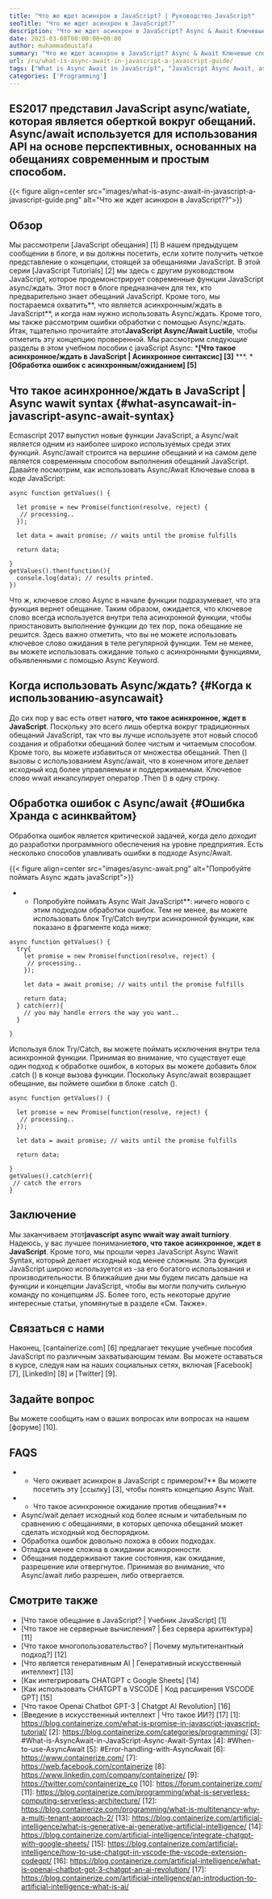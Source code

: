 ```yaml
---
title: "Что же ждет асинхрон в JavaScript? | Руководство JavaScript" 
seoTitle: "Что же ждет асинхрон в JavaScript?" 
description: "Что же ждет асинхрон в JavaScript? Async & Await Ключевые слова используются для управления асинхронными операциями лучше, чем традиционные обещания в JavaScript." 
date: 2023-03-08T00:00:00+00:00
author: muhammadmustafa
summary: "Что же ждет асинхрон в JavaScript? Async & Await Ключевые слова используются для управления асинхронными операциями лучше, чем традиционные обещания в JavaScript." 
url: /ru/what-is-async-await-in-javascript-a-javascript-guide/
tags: ["What is Async Await in JavaScript", "JavaScript Async Await, async await", " javascript async await tutorial", "async await syntax", "try catch async await javascript"]
categories: ['Programming']
---
```


## ES2017 представил JavaScript async/watiate, которая является оберткой вокруг обещаний. Async/await используется для использования API на основе перспективных, основанных на обещаниях современным и простым способом.

{{< figure align=center src="images/what-is-async-await-in-javascript-a-javascript-guide.png" alt="Что же ждет асинхрон в JavaScript??">}}


## Обзор
Мы рассмотрели [JavaScript обещания] [1] В нашем предыдущем сообщении в блоге, и вы должны посетить, если хотите получить четкое представление о концепции, стоящей за обещаниями JavaScript. В этой серии [JavaScript Tutorials] [2] мы здесь с другим руководством JavaScript, которое продемонстрирует современные функции JavaScript async/ждать. Этот пост в блоге предназначен для тех, кто предварительно знает обещаний JavaScript. Кроме того, мы постараемся охватить**, что является асинхронным/ждать в JavaScript**, и когда нам нужно использовать Async/ждать. Кроме того, мы также рассмотрим ошибки обработки с помощью Async/ждать. Итак, тщательно прочитайте этот**JavaScript Async/Await Luctile**, чтобы отметить эту концепцию проверенной.
Мы рассмотрим следующие разделы в этом учебном пособии с javaScript Async:
***[Что такое асинхронное/ждать в JavaScript | Асинхронное синтаксис] [3]**
***.
***[Обработка ошибок с асинхронным/ожиданием] [5]**

## Что такое асинхронное/ждать в JavaScript | Async wawit syntax {#what-asyncawait-in-javascript-async-await-syntax}
Ecmascript 2017 выпустил новые функции JavaScript, а Async/wait является одним из наиболее широко используемых среди этих функций. Async/await строится на вершине обещаний и на самом деле является современным способом выполнения обещаний JavaScript.
Давайте посмотрим, как использовать Async/Await Ключевые слова в коде JavaScript:
```
async function getValues() {

  let promise = new Promise(function(resolve, reject) {
   // processing.. 
  });

  let data = await promise; // waits until the promise fulfills
   
  return data;
 
}
getValues().then(function(){
  console.log(data); // results printed.
})
```
Что ж, ключевое слово Async в начале функции подразумевает, что эта функция вернет обещание. Таким образом, ожидается, что ключевое слово всегда используется внутри тела асинхронной функции, чтобы приостановить выполнение функции до тех пор, пока обещание не решится. Здесь важно отметить, что вы не можете использовать ключевое слово ожидания в теле регулярной функции. Тем не менее, вы можете использовать ожидание только с асинхронными функциями, объявленными с помощью Async Keyword.

## Когда использовать Async/ждать? {#Когда к использованию-asyncawait}
До сих пор у вас есть ответ на**того, что такое асинхронное, ждет в JavaScript**. Поскольку это всего лишь обертка вокруг традиционных обещаний JavaScript, так что вы лучше используете этот новый способ создания и обработки обещаний более чистым и читаемым способом. Кроме того, вы можете избавиться от множества обещаний. Then () вызовы с использованием Async/await, что в конечном итоге делает исходный код более управляемым и поддерживаемым. Ключевое слово wwait инкапсулирует оператор .Then () в одну строку.

## Обработка ошибок с Async/await {#Ошибка Хранда с асинквайтом}
Обработка ошибок является критической задачей, когда дело доходит до разработки программного обеспечения на уровне предприятия. Есть несколько способов улавливать ошибки в подходе Async/Await.

{{< figure align=center src="images/async-await.png" alt="Попробуйте поймать Async ждать javaScript">}}

* * Попробуйте поймать Async Wait JavaScript**: ничего нового с этим подходом обработки ошибок. Тем не менее, вы можете использовать блок Try/Catch внутри асинхронной функции, как показано в фрагменте кода ниже:
```
async function getValues() {
  try{
    let promise = new Promise(function(resolve, reject) {
     // processing.. 
    });

    let data = await promise; // waits until the promise fulfills
   
    return data;
  } catch(err){
    // you may handle errors the way you want..
  }
 
}
```
Используя блок Try/Catch, вы можете поймать исключения внутри тела асинхронной функции.
Принимая во внимание, что существует еще один подход к обработке ошибок, в которых вы можете добавить блок .catch () в конце вызова функции. Поскольку Async/await возвращает обещание, вы поймете ошибки в блоке .catch ().
```
async function getValues() {

  let promise = new Promise(function(resolve, reject) {
   // processing.. 
  });

  let data = await promise; // waits until the promise fulfills
   
  return data;
 
}
getValues().catch(err){
 // catch the errors 
}
```

## Заключение
Мы заканчиваем этот**javascript async wwait way await turniory**. Надеюсь, у вас лучшее понимание**того, что такое асинхронное, ждет в JavaScript**. Кроме того, мы прошли через JavaScript Async Wawit Syntax, который делает исходный код менее сложным. Эта функция JavaScript широко используется из -за его богатого использования и производительности. В ближайшие дни мы будем писать дальше на функции и концепции JavaScript, чтобы вы могли получить сильную команду по концепциям JS. Более того, есть некоторые другие интересные статьи, упомянутые в разделе «См. Также».

## Связаться с нами
Наконец, [cantainerize.com] [6] предлагает текущие учебные пособия JavaScript по различным захватывающим темам. Вы можете оставаться в курсе, следуя нам на наших социальных сетях, включая [Facebook] [7], [LinkedIn] [8] и [Twitter] [9].

## Задайте вопрос
Вы можете сообщить нам о ваших вопросах или вопросах на нашем [форуме] [10].

## FAQS
* * Чего оживает асинхрон в JavaScript с примером?**
Вы можете посетить эту [ссылку] [3], чтобы понять концепцию Async Wait.
* * Что такое асинхронное ожидание против обещания?**
 * Async/wait делает исходный код более ясным и читабельным по сравнению с обещаниями, в которых цепочка обещаний может сделать исходный код беспорядком.
 * Обработка ошибок довольно похожа в обоих подходах.
 * Отладка менее сложна в ожидании асинхронности.
 * Обещания поддерживают такие состояния, как ожидание, разрешение или отвергнутое. Принимая во внимание, что Async/await либо разрешен, либо отвергается.

## Смотрите также
  * [Что такое обещание в JavaScript? | Учебник JavaScript] [1]
  * [Что такое не серверные вычисления? | Без сервера архитектура] [11]
  * [Что такое многопользовательство? | Почему мультитенантный подход?] [12]
  * [Что является генеративным AI | Генеративный искусственный интеллект] [13]
  * [Как интегрировать CHATGPT с Google Sheets] [14]
  * [Как использовать CHATGPT в VSCODE | Код расширения VSCODE GPT] [15]
  * [Что такое Openai Chatbot GPT-3 | Chatgpt AI Revolution] [16]
  * [Введение в искусственный интеллект | Что такое ИИ?] [17]
[1]: https://blog.containerize.com/what-is-promise-in-javascript-javascript-tutorial/
[2]: https://blog.containerize.com/categories/programming/
[3]: #What-is-AsyncAwait-in-JavaScript-Async-Await-Syntax
[4]: #When-to-use-AsyncAwait
[5]: #Error-handling-with-AsyncAwait
[6]: https://www.containerize.com/
[7]: https://web.facebook.com/containerize
[8]: https://www.linkedin.com/company/containerize/
[9]: https://twitter.com/containerize_co
[10]: https://forum.containerize.com/
[11]: https://blog.containerize.com/programming/what-is-serverless-computing-serverless-architecture/
[12]: https://blog.containerize.com/programming/what-is-multitenancy-why-a-multi-tenant-approach-2/
[13]: https://blog.containerize.com/artificial-intelligence/what-is-generative-ai-generative-artificial-intelligence/
[14]: https://blog.containerize.com/artificial-intelligence/integrate-chatgpt-with-google-sheets/
[15]: https://blog.containerize.com/artificial-intelligence/how-to-use-chatgpt-in-vscode-the-vscode-extension-codegpt/
[16]: https://blog.containerize.com/artificial-intelligence/what-is-openai-chatbot-gpt-3-chatgpt-an-ai-revolution/
[17]: https://blog.containerize.com/artificial-intelligence/an-introduction-to-artificial-intelligence-what-is-ai/
